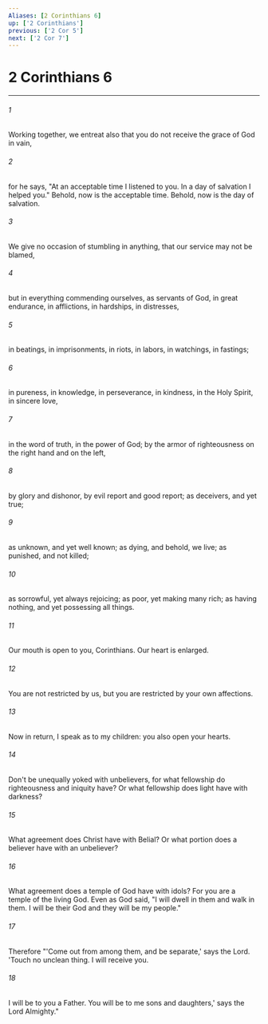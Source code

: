 ```yaml
---
Aliases: [2 Corinthians 6]
up: ['2 Corinthians']
previous: ['2 Cor 5']
next: ['2 Cor 7']
---
```

# 2 Corinthians 6
***





###### 1 

Working together, we entreat also that you do not receive the grace of God in vain, 



###### 2 

for he says, "At an acceptable time I listened to you. In a day of salvation I helped you." Behold, now is the acceptable time. Behold, now is the day of salvation. 



###### 3 

We give no occasion of stumbling in anything, that our service may not be blamed, 



###### 4 

but in everything commending ourselves, as servants of God, in great endurance, in afflictions, in hardships, in distresses, 



###### 5 

in beatings, in imprisonments, in riots, in labors, in watchings, in fastings; 



###### 6 

in pureness, in knowledge, in perseverance, in kindness, in the Holy Spirit, in sincere love, 



###### 7 

in the word of truth, in the power of God; by the armor of righteousness on the right hand and on the left, 



###### 8 

by glory and dishonor, by evil report and good report; as deceivers, and yet true; 



###### 9 

as unknown, and yet well known; as dying, and behold, we live; as punished, and not killed; 



###### 10 

as sorrowful, yet always rejoicing; as poor, yet making many rich; as having nothing, and yet possessing all things. 



###### 11 

Our mouth is open to you, Corinthians. Our heart is enlarged. 



###### 12 

You are not restricted by us, but you are restricted by your own affections. 



###### 13 

Now in return, I speak as to my children: you also open your hearts. 



###### 14 

Don't be unequally yoked with unbelievers, for what fellowship do righteousness and iniquity have? Or what fellowship does light have with darkness? 



###### 15 

What agreement does Christ have with Belial? Or what portion does a believer have with an unbeliever? 



###### 16 

What agreement does a temple of God have with idols? For you are a temple of the living God. Even as God said, "I will dwell in them and walk in them. I will be their God and they will be my people." 



###### 17 

Therefore "'Come out from among them, and be separate,' says the Lord. 'Touch no unclean thing. I will receive you. 



###### 18 

I will be to you a Father. You will be to me sons and daughters,' says the Lord Almighty."
